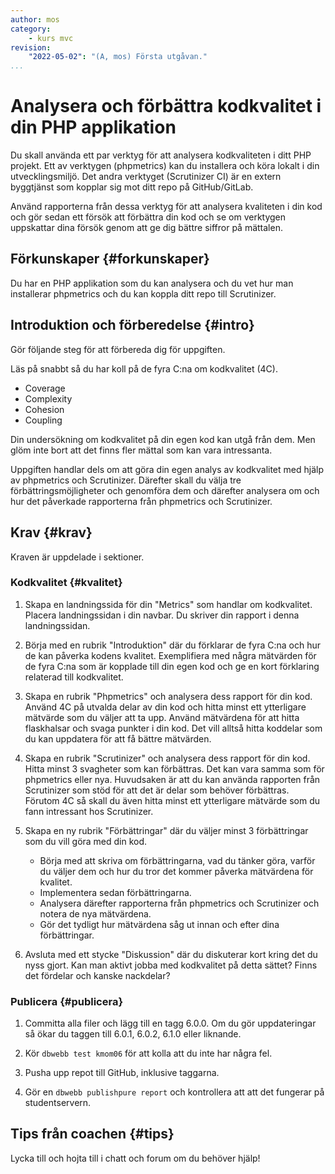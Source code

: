 ```yaml
---
author: mos
category:
    - kurs mvc
revision:
    "2022-05-02": "(A, mos) Första utgåvan."
...
```

Analysera och förbättra kodkvalitet i din PHP applikation
===================================

Du skall använda ett par verktyg för att analysera kodkvaliteten i ditt PHP projekt. Ett av verktygen (phpmetrics) kan du installera och köra lokalt i din utvecklingsmiljö. Det andra verktyget (Scrutinizer CI) är en extern byggtjänst som kopplar sig mot ditt repo på GitHub/GitLab.

Använd rapporterna från dessa verktyg för att analysera kvaliteten i din kod och gör sedan ett försök att förbättra din kod och se om verktygen uppskattar dina försök genom att ge dig bättre siffror på mättalen.

<!--more-->



Förkunskaper {#forkunskaper}
-----------------------

Du har en PHP applikation som du kan analysera och du vet hur man installerar phpmetrics och du kan koppla ditt repo till Scrutinizer.



Introduktion och förberedelse {#intro}
-----------------------

Gör följande steg för att förbereda dig för uppgiften.

Läs på snabbt så du har koll på de fyra C:na om kodkvalitet (4C).

* Coverage
* Complexity
* Cohesion
* Coupling

Din undersökning om kodkvalitet på din egen kod kan utgå från dem. Men glöm inte bort att det finns fler mättal som kan vara intressanta.

Uppgiften handlar dels om att göra din egen analys av kodkvalitet med hjälp av phpmetrics och Scrutinizer. Därefter skall du välja tre förbättringsmöjligheter och genomföra dem och därefter analysera om och hur det påverkade rapporterna från phpmetrics och Scrutinizer.



Krav {#krav}
-----------------------

Kraven är uppdelade i sektioner.



### Kodkvalitet {#kvalitet}

1. Skapa en landningssida för din "Metrics" som handlar om kodkvalitet. Placera landningssidan i din navbar. Du skriver din rapport i denna landningssidan.

1. Börja med en rubrik "Introduktion" där du förklarar de fyra C:na och hur de kan påverka kodens kvalitet. Exemplifiera med några mätvärden för de fyra C:na som är kopplade till din egen kod och ge en kort förklaring relaterad till kodkvalitet.

1. Skapa en rubrik "Phpmetrics" och analysera dess rapport för din kod. Använd 4C på utvalda delar av din kod och hitta minst ett ytterligare mätvärde som du väljer att ta upp. Använd mätvärdena för att hitta flaskhalsar och svaga punkter i din kod. Det vill alltså hitta koddelar som du kan uppdatera för att få bättre mätvärden.

1. Skapa en rubrik "Scrutinizer" och analysera dess rapport för din kod. Hitta minst 3 svagheter som kan förbättras. Det kan vara samma som för phpmetrics eller nya. Huvudsaken är att du kan använda rapporten från Scrutinizer som stöd för att det är delar som behöver förbättras. Förutom 4C så skall du även hitta minst ett ytterligare mätvärde som du fann intressant hos Scrutinizer.

1. Skapa en ny rubrik "Förbättringar" där du väljer minst 3 förbättringar som du vill göra med din kod.

    * Börja med att skriva om förbättringarna, vad du tänker göra, varför du väljer dem och hur du tror det kommer påverka mätvärdena för kvalitet.
    * Implementera sedan förbättringarna.
    * Analysera därefter rapporterna från phpmetrics och Scrutinizer och notera de nya mätvärdena.
    * Gör det tydligt hur mätvärdena såg ut innan och efter dina förbättringar.

1. Avsluta med ett stycke "Diskussion" där du diskuterar kort kring det du nyss gjort. Kan man aktivt jobba med kodkvalitet på detta sättet? Finns det fördelar och kanske nackdelar?



### Publicera {#publicera}

1. Committa alla filer och lägg till en tagg 6.0.0. Om du gör uppdateringar så ökar du taggen till 6.0.1, 6.0.2, 6.1.0 eller liknande.

1. Kör `dbwebb test kmom06` för att kolla att du inte har några fel.

1. Pusha upp repot till GitHub, inklusive taggarna.

1. Gör en `dbwebb publishpure report` och kontrollera att att det fungerar på studentservern.



<!--
Extrauppgift {#extra}
-----------------------

Lös följande extrauppgifter om du har tid och lust.

-->



Tips från coachen {#tips}
-----------------------

Lycka till och hojta till i chatt och forum om du behöver hjälp!
